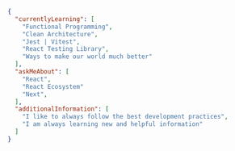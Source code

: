 ```json
{
  "currentlyLearning": [
    "Functional Programming",
    "Clean Architecture",
    "Jest | Vitest",
    "React Testing Library",
    "Ways to make our world much better"
  ],
  "askMeAbout": [
    "React",
    "React Ecosystem"
    "Next",
  ],
  "additionalInformation": [
    "I like to always follow the best development practices",
    "I am always learning new and helpful information"
  ]
}
```

<!--
**zoomfrost/zoomfrost** is a ✨ _special_ ✨ repository because its `README.md` (this file) appears on your GitHub profile.

Here are some ideas to get you started:

- 🔭 I’m currently working on ...
- 🌱 I’m currently learning ...
- 👯 I’m looking to collaborate on ...
- 🤔 I’m looking for help with ...
- 💬 Ask me about ...
- 📫 How to reach me: ...
- 😄 Pronouns: ...
- ⚡ Fun fact: ...
-->
